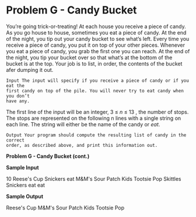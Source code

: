 # Problem G - Candy Bucket

You’re going trick-or-treating! At each house you receive a piece of candy. As
you go house to house, sometimes you eat a piece of candy. At the end of the
night, you tip out your candy bucket to see what’s left.
Every time you receive a piece of candy, you put it on top of your other pieces.
Whenever you eat a piece of candy, you grab the first one you can reach. At the
end of the night, you tip your bucket over so that what’s at the bottom of the
bucket is at the top. Your job is to list, in order, the contents of the bucket afer
dumping it out.

```
Input The input will specify if you receive a piece of candy or if you eat the
first candy on top of the pile. You will never try to eat candy when you don’t
have any.
```
The first line of the input will be an integer, 3 ≤ _n_ ≤ 13 , the number of stops.
The stops are represented on the following n lines with a single string on each
line. The string will either be the name of the candy or _eat_.

```
Output Your program should compute the resulting list of candy in the correct
order, as described above, and print this information out.
```

**Problem G - Candy Bucket (cont.)**

**Sample Input**

10
Reese's Cup
Snickers
eat
M&M's
Sour Patch Kids
Tootsie Pop
Skittles
Snickers
eat
eat

**Sample Output**

Reese's Cup
M&M's
Sour Patch Kids
Tootsie Pop